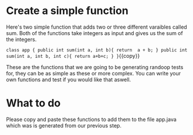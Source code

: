 # Create a simple function
Here's two simple function that adds two or three different varaibles called sum. Both of the functions take integers as input and gives us the sum of the integers.

`class app {
public int sum(int a, int b){
    return  a + b;
    }
public int sum(int a, int b, int c){
    return a+b+c;
    } }`{{copy}}

These are the functions that we are going to be generating randoop tests for, they can be as simple as these or more complex. You can write your own functions and test if you would like that aswell.   

# What to do
Please copy and paste these functions to add them to the file app.java which was is generated from our previous step.